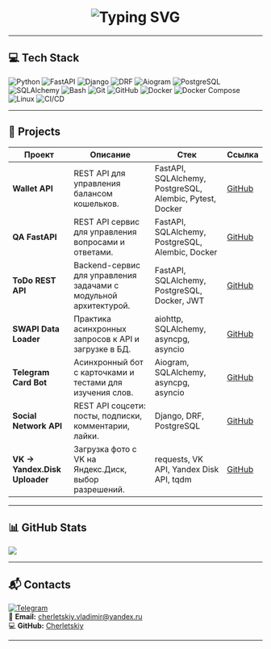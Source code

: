 <h1 align="center">
  <img src="https://readme-typing-svg.herokuapp.com?font=Fira+Code&size=25&pause=1000&color=36BCF7&center=true&vCenter=true&width=600&lines=Привет!+Меня+зовут+Владимир;Python+Developer;Люблю+создавать+REST+API+и+ботов;Always+learning+new+things" alt="Typing SVG" />
</h1>

---

## 💻 Tech Stack
![Python](https://img.shields.io/badge/Python-3670A0?style=for-the-badge&logo=python&logoColor=ffdd54)
![FastAPI](https://img.shields.io/badge/FastAPI-005571?style=for-the-badge&logo=fastapi)
![Django](https://img.shields.io/badge/Django-%23092E20.svg?style=for-the-badge&logo=django&logoColor=white)
![DRF](https://img.shields.io/badge/DRF-%23092E20.svg?style=for-the-badge&logo=django&logoColor=red)
![Aiogram](https://img.shields.io/badge/Aiogram-2CA5E0?style=for-the-badge&logo=telegram&logoColor=white)
![PostgreSQL](https://img.shields.io/badge/PostgreSQL-%23316192.svg?style=for-the-badge&logo=postgresql&logoColor=white)
![SQLAlchemy](https://img.shields.io/badge/SQLAlchemy-2f2f2f?style=for-the-badge&logo=python&logoColor=white)
![Bash](https://img.shields.io/badge/Bash-121011?style=for-the-badge&logo=gnu-bash&logoColor=white)
![Git](https://img.shields.io/badge/Git-%23F05033.svg?style=for-the-badge&logo=git&logoColor=white)
![GitHub](https://img.shields.io/badge/GitHub-181717?style=for-the-badge&logo=github&logoColor=white)
![Docker](https://img.shields.io/badge/Docker-0db7ed?style=for-the-badge&logo=docker&logoColor=white)
![Docker Compose](https://img.shields.io/badge/Docker_Compose-0db7ed?style=for-the-badge&logo=docker&logoColor=white)
![Linux](https://img.shields.io/badge/Linux-FCC624?style=for-the-badge&logo=linux&logoColor=black)
![CI/CD](https://img.shields.io/badge/GitHub_Actions-2088FF?style=for-the-badge&logo=github-actions&logoColor=white)

---

## 🚀 Projects
| Проект | Описание | Стек | Ссылка |
|--------|----------|------|--------|
| **Wallet API** | REST API для управления балансом кошельков. | FastAPI, SQLAlchemy, PostgreSQL, Alembic, Pytest, Docker | [GitHub](https://github.com/Cherletskiy/FastAPI_Wallet) |
| **QA FastAPI** | REST API сервис для управления вопросами и ответами. | FastAPI, SQLAlchemy, PostgreSQL, Alembic, Docker | [GitHub](https://github.com/Cherletskiy/QA_fastapi/tree/main) |
| **ToDo REST API** | Backend-сервис для управления задачами с модульной архитектурой.  | FastAPI, SQLAlchemy, PostgreSQL, Docker, JWT | [GitHub](https://github.com/Cherletskiy/ToDo_FastAPI_pattern/tree/ver2) |
| **SWAPI Data Loader** | Практика асинхронных запросов к API и загрузке в БД. | aiohttp, SQLAlchemy, asyncpg, asyncio | [GitHub](https://github.com/Cherletskiy/aiohttp_practice) |
| **Telegram Card Bot** | Асинхронный бот с карточками и тестами для изучения слов. | Aiogram, SQLAlchemy, asyncpg, asyncio | [GitHub](https://github.com/Cherletskiy/db_sql_py/tree/main/aiogram-asynpg-main) |
| **Social Network API** | REST API соцсети: посты, подписки, комментарии, лайки. | Django, DRF, PostgreSQL | [GitHub](https://github.com/Cherletskiy/social_network_drf_diplom) |
| **VK → Yandex.Disk Uploader** | Загрузка фото с VK на Яндекс.Диск, выбор разрешений. | requests, VK API, Yandex Disk API, tqdm | [GitHub](https://github.com/Cherletskiy/python/tree/main/py-diplom-basic-main) |

---

## 📊 GitHub Stats
<!--![](https://github-readme-stats.vercel.app/api?username=Cherletskiy&theme=dark&hide_border=false&include_all_commits=false&count_private=false)  -->
![](https://github-readme-stats.vercel.app/api/top-langs/?username=Cherletskiy&theme=dark&hide_border=false&include_all_commits=false&count_private=false&layout=compact)  

---

## 📬 Contacts
[![Telegram](https://img.shields.io/badge/Telegram-%232CA5E0.svg?style=for-the-badge&logo=telegram&logoColor=white)](https://t.me/cherletskiy)  
📧 **Email:** [cherletskiy.vladimir@yandex.ru](mailto:cherletskiy.vladimir@yandex.ru)  
💻 **GitHub:** [Cherletskiy](https://github.com/Cherletskiy)  

---
